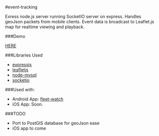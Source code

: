 #event-tracking

Exress node.js server running SocketIO server on express. Handles geoJson packets from mobile clients. Event data is broadcast to Leaflet.js map for realtime viewing and playback.

###Demo

[HERE](http://50.247.124.73:44101)

###Libraries Used

* [expressjs](http://expressjs.com/)
* [leafletjs](http://leafletjs.com/)
* [node-mysql](https://github.com/felixge/node-mysql)
* [socketio](http://socket.io/)

###Used with:

* Android App: [fleet-watch](https://github.com/boatsoap/fleet-watch)
* iOS App: Soon.

###TODO

* Port to PostGIS database for geoJson ease
* iOS app to come